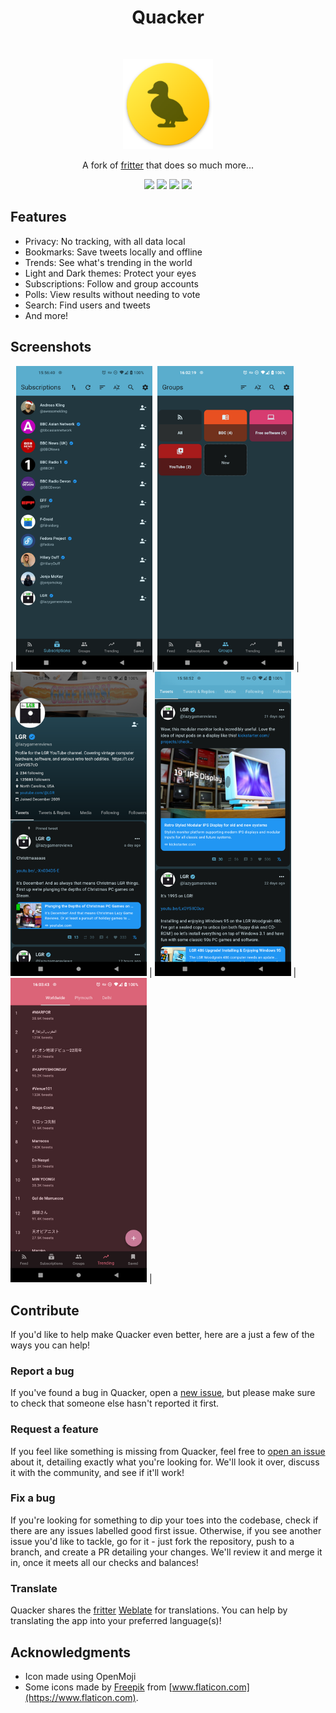 <h1 align="center"> Quacker </h1> <br>
<p align="center">
  <a href="https://github.com/TheHCJ/Quacker">
    <img alt="Quacker" title="Quacker" src="android/app/src/main/res/mipmap-xxxhdpi/ic_launcher.png" width="144">
  </a>
</p>

<p align="center">
  A fork of <a href="https://github.com/jonjomckay/">fritter</a> that does so much more...
</p>

<p align="center">
<a href="https://github.com/TheHCJ/Quacker/releases" alt="GitHub release"><img src="https://img.shields.io/github/release/TheHCJ/Quacker.svg" ></a>
<a href="/LICENSE" alt="License: MIT"><img src="https://img.shields.io/badge/License-MIT-blue.svg"></a>
<a href="https://github.com/TheHCJ/Quacker/actions" alt="Build Status"><img src="https://github.com/TheHCJ/Quacker/workflows/ci/badge.svg?branch=dev&event=push"></a>
<a href="https://hosted.weblate.org/engage/fritter/" alt="Translation Status"><img src="https://hosted.weblate.org/widgets/fritter/-/svg-badge.svg"></a>
</p>

## Features

* Privacy: No tracking, with all data local
* Bookmarks: Save tweets locally and offline
* Trends: See what's trending in the world
* Light and Dark themes: Protect your eyes
* Subscriptions: Follow and group accounts
* Polls: View results without needing to vote
* Search: Find users and tweets
* And more!

## Screenshots

| <img alt="Viewing subscriptions" src="media/Subscriptions.webp" width="218"/>| <img alt="Viewing groups" src="media/Groups.webp" width="218"/> | <img alt="Viewing a profile" src="media/Profile.webp" width="218"/> | <img alt="Tweet cards" src="media/TweetCards.webp" width="218"/> | <img alt="Viewing trends (and theming)" src="media/Trends.webp" width="218"/> |

## Contribute
If you'd like to help make Quacker even better, here are a just a few of the ways you can help!

### Report a bug
If you've found a bug in Quacker, open a [new issue](https://github.com/TheHCJ/Quacker/issues/new/choose), but please make sure to check that someone else hasn't reported it first.

### Request a feature
If you feel like something is missing from Quacker, feel free to [open an issue](https://github.com/TheHCJ/Quacker/issues/new/choose) about it, detailing exactly what you're looking for. We'll look it over, discuss it with the community, and see if it'll work!

### Fix a bug
If you're looking for something to dip your toes into the codebase, check if there are any issues labelled good first issue. Otherwise, if you see another issue you'd like to tackle, go for it - just fork the repository, push to a branch, and create a PR detailing your changes. We'll review it and merge it in, once it meets all our checks and balances!

### Translate
Quacker shares the [fritter]() [Weblate](https://hosted.weblate.org/engage/fritter/) for translations. You can help by translating the app into your preferred language(s)!

## Acknowledgments
* Icon made using OpenMoji
* Some icons made by [Freepik](https://www.freepik.com) from [www.flaticon.com](https://www.flaticon.com).